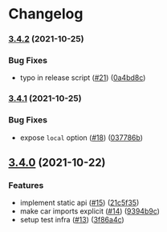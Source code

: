 # Changelog

### [3.4.2](https://www.github.com/nftstorage/ipfs-cluster/compare/v3.4.1...v3.4.2) (2021-10-25)


### Bug Fixes

* typo in release script ([#21](https://www.github.com/nftstorage/ipfs-cluster/issues/21)) ([0a4bd8c](https://www.github.com/nftstorage/ipfs-cluster/commit/0a4bd8cb5fabdec684fdee069bed4f525980bec1))

### [3.4.1](https://www.github.com/nftstorage/ipfs-cluster/compare/v3.4.0...v3.4.1) (2021-10-25)


### Bug Fixes

* expose `local` option ([#18](https://www.github.com/nftstorage/ipfs-cluster/issues/18)) ([037786b](https://www.github.com/nftstorage/ipfs-cluster/commit/037786b6790ff8ae4d4ee797235475d4a8e58096))

## [3.4.0](https://www.github.com/nftstorage/ipfs-cluster/compare/v3.3.1...v3.4.0) (2021-10-22)


### Features

* implement static api ([#15](https://www.github.com/nftstorage/ipfs-cluster/issues/15)) ([21c5f35](https://www.github.com/nftstorage/ipfs-cluster/commit/21c5f35fca4ad7f69d1ef5ad5af1d765117e0fa2))
* make car imports explicit ([#14](https://www.github.com/nftstorage/ipfs-cluster/issues/14)) ([9394b9c](https://www.github.com/nftstorage/ipfs-cluster/commit/9394b9c132eb722a76951a09aa87a7c98ac0d46f))
* setup test infra ([#13](https://www.github.com/nftstorage/ipfs-cluster/issues/13)) ([3f86a4c](https://www.github.com/nftstorage/ipfs-cluster/commit/3f86a4cdfd4b3b098ac6d250a43ffb88b8461d84))
